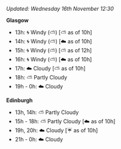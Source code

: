 *Updated: Wednesday 16th November 12:30*

**Glasgow**

* 13h: :cyclone: Windy (:partly_sunny:) [:partly_sunny: as of 10h]
* 14h: :cyclone: Windy (:partly_sunny:) [:cloud: as of 10h]
* 15h: :cyclone: Windy (:partly_sunny:) [:partly_sunny: as of 12h]
* 16h: :cyclone: Windy (:partly_sunny:) [:cloud: as of 10h]
* 17h: :cloud: Cloudy [:partly_sunny: as of 10h]
* 18h: :partly_sunny: Partly Cloudy
* 19h - 0h: :cloud: Cloudy

**Edinburgh**

* 13h, 14h: :partly_sunny: Partly Cloudy
* 15h - 18h: :partly_sunny: Partly Cloudy [:cloud: as of 10h]
* 19h, 20h: :cloud: Cloudy [:umbrella: as of 10h]
* 21h - 0h: :cloud: Cloudy
